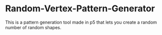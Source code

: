 # Random-Vertex-Pattern-Generator
This is a pattern generation tool made in p5 that lets you create a random number of random shapes.
